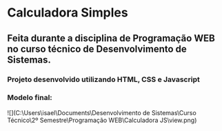 # Calculadora Simples 
## Feita durante a disciplina de Programação WEB no curso técnico de Desenvolvimento de Sistemas.

### Projeto desenvolvido utilizando HTML, CSS e Javascript

### Modelo final:  

![](C:\Users\isael\Documents\Desenvolvimento de Sistemas\Curso Técnico\2º Semestre\Programação WEB\Calculadora JS\view.png)


